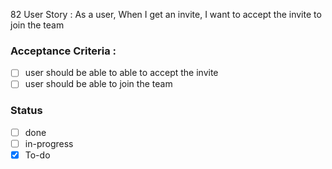 82 User Story : As a user, When I get an invite, I want to accept the invite to join the team <br>
### Acceptance Criteria : 
- [ ] user should be able to able to accept the invite
- [ ] user should be able to join the team
 
### Status 
- [ ] done
- [ ] in-progress
- [x] To-do
